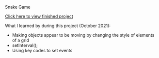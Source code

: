 Snake Game 

[Click here to view finished project](https://j-pohl.github.io/snake-game/)

What I learned by during this project (October 2021):
- Making objects appear to be moving by changing the style of elements of a grid
- setInterval();
- Using key codes to set events

